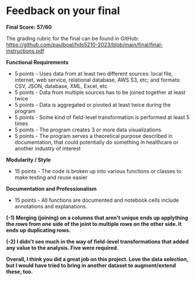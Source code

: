 # Feedback on your final

**Final Score: 57/60**

The grading rubric for the final can be found in GitHub: https://github.com/paulboal/hds5210-2023/blob/main/final/final-instructions.pdf

**Functional Requirements**
* 5 points - Uses data from at least two different sources: local file, internet, web service, relational database, AWS S3, etc; and formats: CSV, JSON, database, XML, Excel, etc
* 5 points - Data from multiple sources has to be joined together at least twice
* 5 points - Data is aggregated or pivoted at least twice during the program
* 5 points - Some kind of field-level transformation is performed at least 5 times
* 5 points - The program creates 3 or more data visualizations 
* 5 points - The program serves a theoretical purpose described in documentation, that could potentially do something in healthcare or another industry of interest

**Modularity / Style**
* 15 points - The code is broken up into various functions or classes to make testing and reuse easier

**Documentation and Professionalism**
* 15 points - All functions are documented and notebook cells include annotations and explanations.

**(-1) Merging (joining) on a columns that aren't unique ends up applything the rows from one side of the joint to multiple rows on the other side.  It ends up duplicating rows.**

**(-2) I didn't see much in the way of field-level transformations that added any value to the analysis.  Five were required.**

**Overall, I think you did a great job on this project. Love the data selection, but I would have tried to bring in another dataset to augment/extend these, too.**